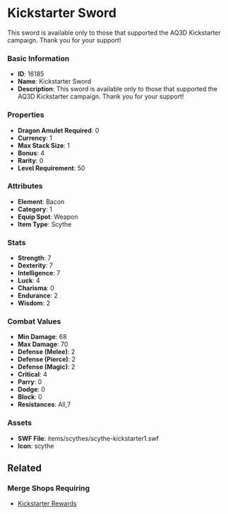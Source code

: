 # Kickstarter Sword

This sword is available only to those that supported the AQ3D Kickstarter campaign. Thank you for your support!

### Basic Information

- **ID**: 16185
- **Name**: Kickstarter Sword
- **Description**: This sword is available only to those that supported the AQ3D Kickstarter campaign. Thank you for your support!

### Properties

- **Dragon Amulet Required**: 0
- **Currency**: 1
- **Max Stack Size**: 1
- **Bonus**: 4
- **Rarity**: 0
- **Level Requirement**: 50

### Attributes

- **Element**: Bacon
- **Category**: 1
- **Equip Spot**: Weapon
- **Item Type**: Scythe

### Stats

- **Strength**: 7
- **Dexterity**: 7
- **Intelligence**: 7
- **Luck**: 4
- **Charisma**: 0
- **Endurance**: 2
- **Wisdom**: 2

### Combat Values

- **Min Damage**: 68
- **Max Damage**: 70
- **Defense (Melee)**: 2
- **Defense (Pierce)**: 2
- **Defense (Magic)**: 2
- **Critical**: 4
- **Parry**: 0
- **Dodge**: 0
- **Block**: 0
- **Resistances**: All,7

### Assets

- **SWF File**: items/scythes/scythe-kickstarter1.swf
- **Icon**: scythe

## Related

### Merge Shops Requiring

- [Kickstarter Rewards](../merge-shops/254-kickstarter-rewards.md)

